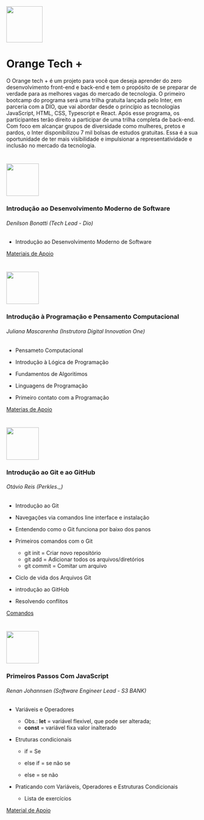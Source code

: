<img src="https://hermes.digitalinnovation.one/tracks/59417914-c4ce-4bf8-b802-f1c1985a07fa.png" height="95px"/> 

# Orange Tech + 

O Orange tech + é um projeto para você que deseja aprender do zero desenvolvimento front-end e back-end e tem o propósito de se preparar de verdade para as melhores vagas do mercado de tecnologia. O primeiro bootcamp do programa será uma trilha gratuita lançada pelo Inter, em parceria com a DIO, que vai abordar desde o princípio as tecnologias JavaScript, HTML, CSS, Typescript e React. Após esse programa, os participantes terão direito a participar de uma trilha completa de back-end. Com foco em alcançar grupos de diversidade como mulheres, pretos e pardos, o Inter disponibilizou 7 mil bolsas de estudos gratuitas. Essa é a sua oportunidade de ter mais visibilidade e impulsionar a representatividade e inclusão no mercado da tecnologia.

#

<img src="" height="85px"/>

### Introdução ao Desenvolvimento Moderno de Software
###### Denilson Bonatti (Tech Lead - Dio)

- Introdução ao Desenvolvimento Moderno de Software



[Materiais de Apoio](https://academiapme-my.sharepoint.com/:p:/g/personal/nubia_dio_me/EYHcjptuOoNPs4qzd2upfmwBaLoG_FfSdzZH3zJiBvABiw?rtime=d41Z3WbL2kg)

#

<img src="" height="85px"/>

### Introdução à Programação e Pensamento Computacional
###### Juliana Mascarenha (Instrutora Digital Innovation One)

- Pensameto Computacional

- Introdução à Lógica de Programação

- Fundamentos de Algoritimos

- Linguagens de Programação

- Primeiro contato com a Programação

[Materias de Apoio](https://drive.google.com/file/d/1vemC6G790JNte1882V53DAKEawJzVIWL/view)

#

<img src="" height="85px"/>

### Introdução ao Git e ao GitHub

###### Otávio Reis (Perkles._)

- Introdução ao Git

- Navegações via comandos line interface e instalação

- Entendendo como o Git funciona por baixo dos panos

- Primeiros comandos com o Git

    -   git init = Criar novo repositório
    -   git add = Adicionar todos os arquivos/diretórios
    -   git commit = Comitar um arquivo

- Ciclo de vida dos Arquivos Git

- introdução ao GitHob

- Resolvendo conflitos

[Comandos](https://gist.github.com/leocomelli/2545add34e4fec21ec16)

#

<img src="https://hermes.digitalinnovation.one/courses/badge/5a16dc2f-9edb-4562-b4dd-988c4be05905.png" height="85px"/>


### Primeiros Passos Com JavaScript

###### Renan Johannsen (Software Engineer Lead - S3 BANK)


- Variáveis e Operadores

    - Obs.: **let** = variável flexivel, que pode ser alterada;   
   -  **const** = variável fixa valor inalterado

- Etruturas condicionais

    - if = Se
    
    - else if = se não se

    - else = se não

- Praticando com Variáveis, Operadores e Estruturas Condicionais

    - Lista de exercícios

    



[Material de Apoio](https://github.com/digitalinnovationone/javascript-developer-m1.git)

#